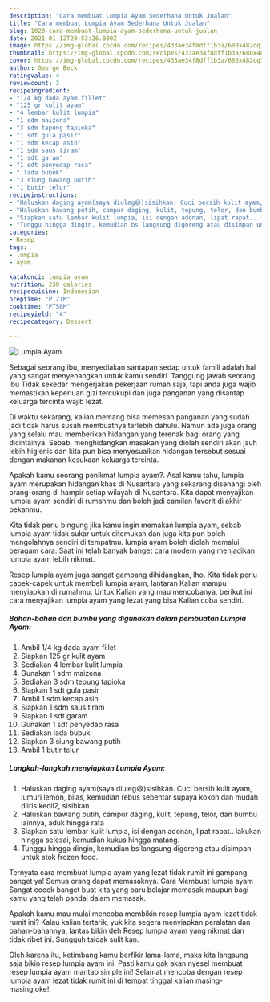 ```yaml
---
description: "Cara membuat Lumpia Ayam Sederhana Untuk Jualan"
title: "Cara membuat Lumpia Ayam Sederhana Untuk Jualan"
slug: 1020-cara-membuat-lumpia-ayam-sederhana-untuk-jualan
date: 2021-01-12T20:53:26.800Z
image: https://img-global.cpcdn.com/recipes/433ae34f8dff1b3a/680x482cq70/lumpia-ayam-foto-resep-utama.jpg
thumbnail: https://img-global.cpcdn.com/recipes/433ae34f8dff1b3a/680x482cq70/lumpia-ayam-foto-resep-utama.jpg
cover: https://img-global.cpcdn.com/recipes/433ae34f8dff1b3a/680x482cq70/lumpia-ayam-foto-resep-utama.jpg
author: George Beck
ratingvalue: 4
reviewcount: 3
recipeingredient:
- "1/4 kg dada ayam fillet"
- "125 gr kulit ayam"
- "4 lembar kulit lumpia"
- "1 sdm maizena"
- "3 sdm tepung tapioka"
- "1 sdt gula pasir"
- "1 sdm kecap asin"
- "1 sdm saus tiram"
- "1 sdt garam"
- "1 sdt penyedap rasa"
- " lada bubuk"
- "3 siung bawang putih"
- "1 butir telur"
recipeinstructions:
- "Haluskan daging ayam(saya diuleg😅)sisihkan. Cuci bersih kulit ayam, lumuri lemon, bilas, kemudian rebus sebentar supaya kokoh dan mudah diiris kecil2, sisihkan"
- "Haluskan bawang putih, campur daging, kulit, tepung, telor, dan bumbu lainnya, aduk hingga rata"
- "Siapkan satu lembar kulit lumpia, isi dengan adonan, lipat rapat.. lakukan hingga selesai, kemudian kukus hingga matang."
- "Tunggu hingga dingin, kemudian bs langsung digoreng atau disimpan untuk stok frozen food.."
categories:
- Resep
tags:
- lumpia
- ayam

katakunci: lumpia ayam 
nutrition: 230 calories
recipecuisine: Indonesian
preptime: "PT21M"
cooktime: "PT50M"
recipeyield: "4"
recipecategory: Dessert

---
```



![Lumpia Ayam](https://img-global.cpcdn.com/recipes/433ae34f8dff1b3a/680x482cq70/lumpia-ayam-foto-resep-utama.jpg)

Sebagai seorang ibu, menyediakan santapan sedap untuk famili adalah hal yang sangat menyenangkan untuk kamu sendiri. Tanggung jawab seorang ibu Tidak sekedar mengerjakan pekerjaan rumah saja, tapi anda juga wajib memastikan keperluan gizi tercukupi dan juga panganan yang disantap keluarga tercinta wajib lezat.

Di waktu  sekarang, kalian memang bisa memesan panganan yang sudah jadi tidak harus susah membuatnya terlebih dahulu. Namun ada juga orang yang selalu mau memberikan hidangan yang terenak bagi orang yang dicintainya. Sebab, menghidangkan masakan yang diolah sendiri akan jauh lebih higienis dan kita pun bisa menyesuaikan hidangan tersebut sesuai dengan makanan kesukaan keluarga tercinta. 



Apakah kamu seorang penikmat lumpia ayam?. Asal kamu tahu, lumpia ayam merupakan hidangan khas di Nusantara yang sekarang disenangi oleh orang-orang di hampir setiap wilayah di Nusantara. Kita dapat menyajikan lumpia ayam sendiri di rumahmu dan boleh jadi camilan favorit di akhir pekanmu.

Kita tidak perlu bingung jika kamu ingin memakan lumpia ayam, sebab lumpia ayam tidak sukar untuk ditemukan dan juga kita pun boleh mengolahnya sendiri di tempatmu. lumpia ayam boleh diolah memalui beragam cara. Saat ini telah banyak banget cara modern yang menjadikan lumpia ayam lebih nikmat.

Resep lumpia ayam juga sangat gampang dihidangkan, lho. Kita tidak perlu capek-capek untuk membeli lumpia ayam, lantaran Kalian mampu menyiapkan di rumahmu. Untuk Kalian yang mau mencobanya, berikut ini cara menyajikan lumpia ayam yang lezat yang bisa Kalian coba sendiri.

<!--inarticleads1-->

##### Bahan-bahan dan bumbu yang digunakan dalam pembuatan Lumpia Ayam:

1. Ambil 1/4 kg dada ayam fillet
1. Siapkan 125 gr kulit ayam
1. Sediakan 4 lembar kulit lumpia
1. Gunakan 1 sdm maizena
1. Sediakan 3 sdm tepung tapioka
1. Siapkan 1 sdt gula pasir
1. Ambil 1 sdm kecap asin
1. Siapkan 1 sdm saus tiram
1. Siapkan 1 sdt garam
1. Gunakan 1 sdt penyedap rasa
1. Sediakan  lada bubuk
1. Siapkan 3 siung bawang putih
1. Ambil 1 butir telur




<!--inarticleads2-->

##### Langkah-langkah menyiapkan Lumpia Ayam:

1. Haluskan daging ayam(saya diuleg😅)sisihkan. Cuci bersih kulit ayam, lumuri lemon, bilas, kemudian rebus sebentar supaya kokoh dan mudah diiris kecil2, sisihkan
1. Haluskan bawang putih, campur daging, kulit, tepung, telor, dan bumbu lainnya, aduk hingga rata
1. Siapkan satu lembar kulit lumpia, isi dengan adonan, lipat rapat.. lakukan hingga selesai, kemudian kukus hingga matang.
1. Tunggu hingga dingin, kemudian bs langsung digoreng atau disimpan untuk stok frozen food..




Ternyata cara membuat lumpia ayam yang lezat tidak rumit ini gampang banget ya! Semua orang dapat memasaknya. Cara Membuat lumpia ayam Sangat cocok banget buat kita yang baru belajar memasak maupun bagi kamu yang telah pandai dalam memasak.

Apakah kamu mau mulai mencoba membikin resep lumpia ayam lezat tidak rumit ini? Kalau kalian tertarik, yuk kita segera menyiapkan peralatan dan bahan-bahannya, lantas bikin deh Resep lumpia ayam yang nikmat dan tidak ribet ini. Sungguh taidak sulit kan. 

Oleh karena itu, ketimbang kamu berfikir lama-lama, maka kita langsung saja bikin resep lumpia ayam ini. Pasti kamu gak akan nyesel membuat resep lumpia ayam mantab simple ini! Selamat mencoba dengan resep lumpia ayam lezat tidak rumit ini di tempat tinggal kalian masing-masing,oke!.

